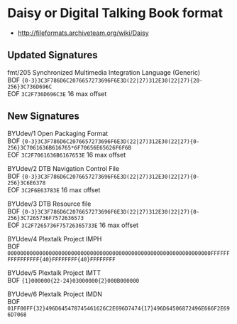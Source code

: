 # Daisy or Digital Talking Book format
- http://fileformats.archiveteam.org/wiki/Daisy

## Updated Signatures
fmt/205 Synchronized Multimedia Integration Language (Generic) \
BOF ```{0-3}3C3F786D6C2076657273696F6E3D(22|27)312E30(22|27){20-256}3C736D696C``` \
EOF ```3C2F736D696C3E``` 16 max offset

## New Signatures

BYUdev/1 Open Packaging Format \
BOF ```{0-3}3C3F786D6C2076657273696F6E3D(22|27)312E30(22|27){0-256}3C7061636B616765*6F70656E65626F6F6B``` \
EOF ```3C2F7061636B6167653E``` 16 max offset

BYUdev/2 DTB Navigation Control File \
BOF ```{0-3}3C3F786D6C2076657273696F6E3D(22|27)312E30(22|27){0-256}3C6E6378``` \
EOF ```3C2F6E63783E``` 16 max offset

BYUdev/3 DTB Resource file \
BOF ```{0-3}3C3F786D6C2076657273696F6E3D(22|27)312E30(22|27){0-256}3C7265736F7572636573``` \
EOF ```3C2F7265736F75726365733E``` 16 max offset

BYUdev/4 Plextalk Project IMPH \
BOF ```0000000000000000000000000000000000000000000000000000000000000000FFFFFFFFFFFFFFFF{40}FFFFFFFF{40}FFFFFFFF```

BYUdev/5 Plextalk Project IMTT \
BOF ```{1}000000{22-24}03000000{2}000B000000```

BYUdev/6 Plextalk Project IMDN \
BOF ```01FF00FF{32}496D645478745461626C2E696D7474{17}496D64506872496E666F2E696D7068```




